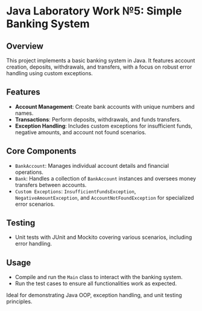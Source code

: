 # Java Laboratory Work №5: Simple Banking System

## Overview

This project implements a basic banking system in Java. It features account creation, deposits, withdrawals, and transfers, with a focus on robust error handling using custom exceptions.

## Features

- **Account Management**: Create bank accounts with unique numbers and names.
- **Transactions**: Perform deposits, withdrawals, and funds transfers.
- **Exception Handling**: Includes custom exceptions for insufficient funds, negative amounts, and account not found scenarios.

## Core Components

- `BankAccount`: Manages individual account details and financial operations.
- `Bank`: Handles a collection of `BankAccount` instances and oversees money transfers between accounts.
- `Custom Exceptions`: `InsufficientFundsException`, `NegativeAmountException`, and `AccountNotFoundException` for specialized error scenarios.

## Testing

- Unit tests with JUnit and Mockito covering various scenarios, including error handling.

## Usage

- Compile and run the `Main` class to interact with the banking system.
- Run the test cases to ensure all functionalities work as expected.

Ideal for demonstrating Java OOP, exception handling, and unit testing principles.
